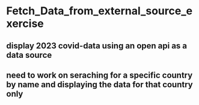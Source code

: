 # Fetch_Data_from_external_source_exercise
## display 2023 covid-data using an open api as a data source
## need to work on seraching for a specific country by name and displaying the data for that country only
